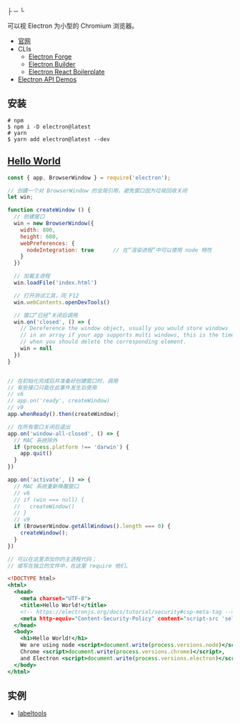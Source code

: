 ├ ─ └ 

可以视 Electron 为小型的 Chromium 浏览器。  

* [官网](https://electronjs.org/)
* CLIs
  * [Electron Forge](https://www.electronforge.io/)
  * [Electron Builder](https://www.electron.build/)
  * [Electron React Boilerplate](https://electron-react-boilerplate.js.org/)
* [Electron API Demos](https://github.com/electron/electron-api-demos)

## 安装
```
# npm
$ npm i -D electron@latest
# yarn
$ yarn add electron@latest --dev
```

## [Hello World](https://www.electronjs.org/docs/tutorial/first-app)
```js
const { app, BrowserWindow } = require('electron');

// 创建一个对 BrowserWindow 的全局引用，避免窗口因为垃圾回收关闭
let win;

function createWindow () {
  // 创建窗口
  win = new BrowserWindow({
    width: 800,
    height: 600,
    webPreferences: {
      nodeIntegration: true      // 在“渲染进程”中可以使用 node 特性
    }
  })

  // 加载主进程
  win.loadFile('index.html')

  // 打开测试工具，同 F12
  win.webContents.openDevTools()

  // 窗口“已经”关闭后调用
  win.on('closed', () => {
    // Dereference the window object, usually you would store windows
    // in an array if your app supports multi windows, this is the time
    // when you should delete the corresponding element.
    win = null
  })
}


// 在初始化完成后并准备好创建窗口时，调用
// 有些接口只能在此事件发生后使用
// v6
// app.on('ready', createWindow)
// v9
app.whenReady().then(createWindow);

// 在所有窗口关闭后退出
app.on('window-all-closed', () => {
  // MAC 系统除外
  if (process.platform !== 'darwin') {
    app.quit()
  }
})

app.on('activate', () => {
  // MAC 系统重新唤醒窗口
  // v6
  // if (win === null) {
  //   createWindow()
  // }
  // v9
  if (BrowserWindow.getAllWindows().length === 0) {
    createWindow();
  }
})

// 可以在这里添加你的主进程代码；
// 或写在独立的文件中，在这里 require 他们。
```

```htm
<!DOCTYPE html>
<html>
  <head>
    <meta charset="UTF-8">
    <title>Hello World!</title>
    <!-- https://electronjs.org/docs/tutorial/security#csp-meta-tag -->
    <meta http-equiv="Content-Security-Policy" content="script-src 'self' 'unsafe-inline';" />
  </head>
  <body>
    <h1>Hello World!</h1>
    We are using node <script>document.write(process.versions.node)</script>,
    Chrome <script>document.write(process.versions.chrome)</script>,
    and Electron <script>document.write(process.versions.electron)</script>.
  </body>
</html>
```

## 实例
- [labeltools](https://github.com/nonelittlesong/my-via)  
